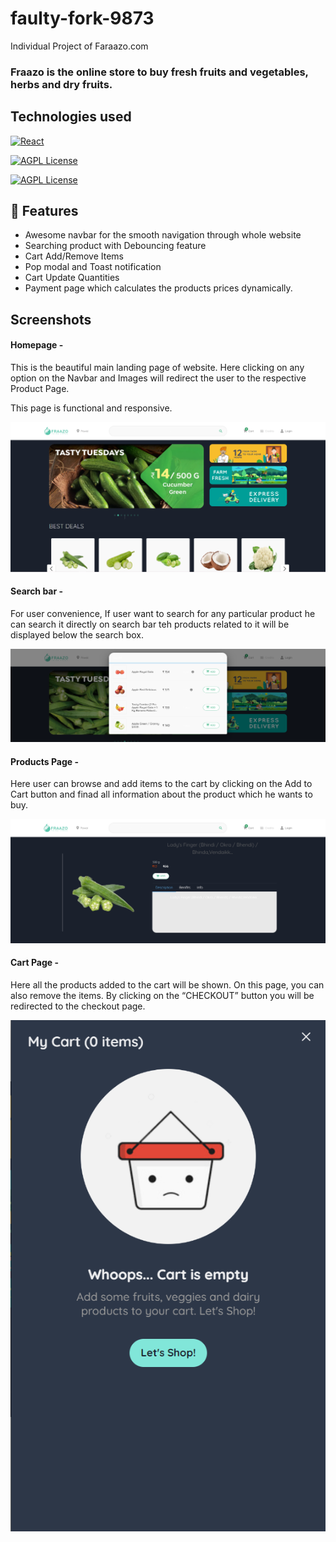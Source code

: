 # faulty-fork-9873

Individual Project of Faraazo.com

### Fraazo is the online store to buy fresh fruits and vegetables, herbs and dry fruits.

## Technologies used

[![React](<https://img.shields.io/badge/React_(17.0.2)-20232A?style=for-the-badge&logo=react&logoColor=61DAFB>)](https://reactjs.org/)

[![AGPL License](https://img.shields.io/badge/Chakra%20UI-3bc7bd?style=for-the-badge&logo=chakraui&logoColor=white)](https://chakra-ui.com/)

[![AGPL License](https://img.shields.io/badge/Rest_API-02303A?style=for-the-badge&logo=react-router&logoColor=white)](https://www.npmjs.com/package/json-server)

## 🚀 Features

- Awesome navbar for the smooth navigation through whole website 
- Searching product with Debouncing feature
- Cart Add/Remove Items
- Pop modal and Toast notification
- Cart Update Quantities
- Payment page which calculates the products prices dynamically.

## Screenshots

#### Homepage -

This is the beautiful main landing page of website. Here clicking on any option on the Navbar and Images will redirect the user to the respective Product Page.

This page is functional and responsive.

![Homepage ](./screenshots/homepage.png)

#### Search bar -

For user convenience, If user want to search for any particular product he can search it directly on search bar teh products related to it will be displayed 
below the search box.

![Search bar](./screenshots/search.png)

#### Products Page -

Here user can browse and add items to the cart by clicking on the Add to Cart button and finad all information about the product which he wants to buy.

![Products Page](./screenshots/productPage.png)

#### Cart Page -

Here all the products added to the cart will be shown. On this page, you can also remove the items. By clicking on the “CHECKOUT” button 
you will be redirected to the checkout page.

![Cart Page](./screenshots/Cart.png)
